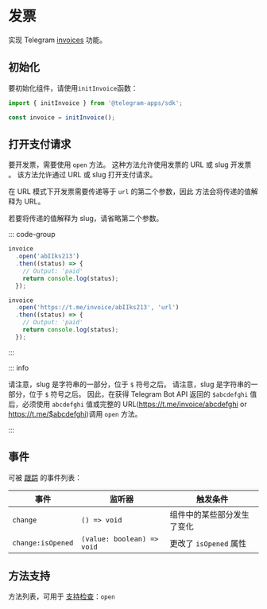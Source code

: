 # 发票

实现 Telegram [invoices](https://core.telegram.org/bots/payments#introducing-payments-2-0)
功能。

## 初始化

要初始化组件，请使用`initInvoice`函数：

```typescript
import { initInvoice } from '@telegram-apps/sdk';

const invoice = initInvoice();  
```

## 打开支付请求

要开发票，需要使用 `open` 方法。 这种方法允许使用发票的 URL 或 slug 开发票
。 该方法允许通过 URL 或 slug 打开支付请求。

在 URL 模式下开发票需要传递等于 `url` 的第二个参数，因此
方法会将传递的值解释为 URL。

若要将传递的值解释为 slug，请省略第二个参数。

::: code-group

```typescript [Using slug]
invoice
  .open('abIIks213')
  .then((status) => {
    // Output: 'paid'
    return console.log(status);
  });
```

```typescript [Using URL]
invoice
  .open('https://t.me/invoice/abIIks213', 'url')
  .then((status) => {
    // Output: 'paid'
    return console.log(status);
  });
```

:::

::: info

请注意，slug 是字符串的一部分，位于 `$` 符号之后。 请注意，slug 是字符串的一部分，位于 `$` 符号之后。 因此，在获得 Telegram Bot API 返回的 `$abcdefghi` 值后，必须使用 `abcdefghi` 值或完整的 URL(https://t.me/invoice/abcdefghi or https://t.me/$abcdefghi)调用 `open` 方法。

:::

## 事件

可被 [跟踪](#events) 的事件列表：

| 事件                | 监听器                        | 触发条件              |
| ----------------- | -------------------------- | ----------------- |
| `change`          | `() => void`               | 组件中的某些部分发生了变化     |
| `change:isOpened` | `(value: boolean) => void` | 更改了 `isOpened` 属性 |

## 方法支持

方法列表，可用于 [支持检查](#methods-support)：`open`
